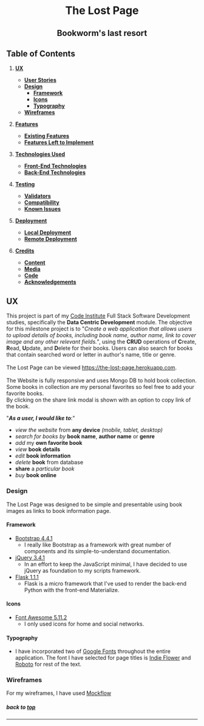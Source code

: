 <h1 align="center">The Lost Page</h1>
<h2 align="center"> Bookworm's last resort</h2>

## Table of Contents
1. [**UX**](#ux)
    - [**User Stories**](#user-stories)
    - [**Design**](#design)
        - [**Framework**](#framework)
        - [**Icons**](#icons)
        - [**Typography**](#typography)
    - [**Wireframes**](#wireframes)

2. [**Features**](#features)
    - [**Existing Features**](#existing-features)
    - [**Features Left to Implement**](#features-left-to-implement)

3. [**Technologies Used**](#technologies-used)
    - [**Front-End Technologies**](#front-end-technologies)
    - [**Back-End Technologies**](#back-end-technologies)

4. [**Testing**](#testing)
    - [**Validators**](#validators)
    - [**Compatibility**](#compatibility)
    - [**Known Issues**](#known-issues)

5. [**Deployment**](#deployment)
    - [**Local Deployment**](#local-deployment)
    - [**Remote Deployment**](#remote-deployment)

6. [**Credits**](#credits)
    - [**Content**](#content)
    - [**Media**](#media)
    - [**Code**](#code)
    - [**Acknowledgements**](#acknowledgements)

## UX

This project is part of my [Code Institute](https://codeinstitute.net/) Full Stack Software Development studies, specifically the **Data Centric Development** module. The objective for this milestone project is to "*Create a web application that allows users to upload details of books, including book name, author name, link to cover image and any other relevant fields.*", using the **CRUD** operations of **C**reate, **R**ead, **U**pdate, and **D**elete for their books.
Users can also search for books that contain searched word or letter in author's name, title or genre. <br><br>The Lost Page can be viewed https://the-lost-page.herokuapp.com.
<br><br>
The Website is fully responsive and uses Mongo DB to hold book collection.
Some books in collection are my personal favorites so feel free to add your favorite books.<br>
By clicking on the share link modal is shown with an option to copy link of the book.

"**_As a user, I would like to_**:"

- *view the website* from **any device** *(mobile, tablet, desktop)*
- *search for books by* **book name**, **author name** or **genre**
- *add* my **own favorite book**
- *view* **book details**
- *edit* **book information**
- *delete* **book** from database
- **share** a *particular book*
- *buy* **book online**

### Design

The Lost Page was designed to be simple and presentable using book images as links to book information page.

#### Framework

- [Bootstrap 4.4.1](https://getbootstrap.com/)
    - I really like Bootstrap as a framework with great number of components and  its simple-to-understand documentation.
- [jQuery 3.4.1](https://code.jquery.com/jquery/)
    - In an effort to keep the JavaScript minimal, I have decided to use jQuery as foundation to my scripts framework.
- [Flask 1.1.1](http://flask.pocoo.org/)
    - Flask is a micro framework that I've used to render the back-end Python with the front-end Materialize.

#### Icons

- [Font Awesome 5.11.2](https://fontawesome.com/) 
  - I only used icons for home and social networks.

#### Typography

- I have incorporated two of [Google Fonts](https://fonts.google.com/) throughout the entire application. The font I have selected for page titles is
[Indie Flower](https://fonts.google.com/specimen/Indie+Flower) and [Roboto](https://fonts.google.com/specimen/Roboto) for rest of the text.

### Wireframes

For my wireframes, I have used [Mockflow](https://mockflow.com/)


##### back to [top](#table-of-contents)

---